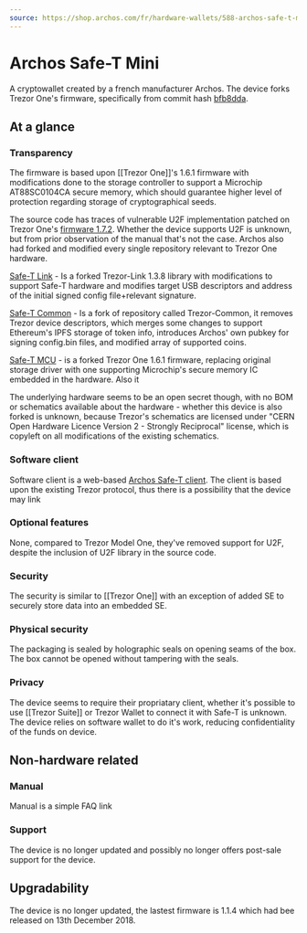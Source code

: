 ```yaml
---
source: https://shop.archos.com/fr/hardware-wallets/588-archos-safe-t-mini-0690590037069.html
---
```

# Archos Safe-T Mini
A cryptowallet created by a french manufacturer Archos. The device forks Trezor One's firmware, specifically from commit hash [bfb8dda](https://github.com/archos-safe-t/safe-t-mcu/commit/bfb8dda5e8582b9e17bca0904affd8bfdf1b6652).
## At a glance

### Transparency
The firmware is based upon [[Trezor One]]'s 1.6.1 firmware with modifications done to the storage controller to support a Microchip AT88SC0104CA secure memory, which should guarantee higher level of protection regarding storage of cryptographical seeds.

The source code has traces of vulnerable U2F implementation patched on Trezor One's [firmware 1.7.2](https://blog.trezor.io/details-about-the-security-updates-in-trezor-one-firmware-1-7-2-3c97adbf121e). Whether the device supports U2F is unknown, but from prior observation of the manual that's not the case. Archos also had forked and modified every single repository relevant to Trezor One hardware.

[Safe-T Link](https://github.com/archos-safe-t/safe-t-link) - Is a forked Trezor-Link 1.3.8 library with modifications to support Safe-T hardware and modifies target USB descriptors and address of the initial signed config file+relevant signature.

[Safe-T Common](https://github.com/archos-safe-t/safe-t-common) - Is a fork of repository called Trezor-Common, it removes Trezor device descriptors, which merges some changes to support Ethereum's IPFS storage of token info, introduces Archos' own pubkey for signing config.bin files, and modified array of supported coins.

[Safe-T MCU](https://github.com/archos-safe-t/safe-t-mcu) - is a forked Trezor One 1.6.1 firmware, replacing original storage driver with one supporting Microchip's secure memory IC embedded in the hardware. Also it  

The underlying hardware seems to be an open secret though, with no BOM or schematics available about the hardware - whether this device is also forked is unknown, because Trezor's schematics are licensed under "CERN Open Hardware Licence Version 2 - Strongly Reciprocal" license, which is copyleft on all modifications of the existing schematics. 


### Software client
Software client is a web-based [Archos Safe-T client](https://app.safe-t.io/). The client is based upon the existing Trezor protocol, thus there is a possibility that the device may link 

### Optional features
None, compared to Trezor Model One, they've removed support for U2F, despite the inclusion of U2F library in the source code.

### Security
The security is similar to [[Trezor One]] with an exception of added SE to securely store data into an embedded SE.

### Physical security
The packaging is sealed by holographic seals on opening seams of the box. The box cannot be opened without tampering with the seals.

### Privacy
The device seems to require their propriatary client, whether it's possible to use [[Trezor Suite]] or Trezor Wallet to connect it with Safe-T is unknown.
The device relies on software wallet to do it's work, reducing confidentiality of the funds on device.

## Non-hardware related

### Manual
Manual is a simple FAQ link
### Support
The device is no longer updated and possibly no longer offers post-sale support for the device.
## Upgradability
The device is no longer updated, the lastest firmware is 1.1.4 which had bee released on 13th December 2018. 